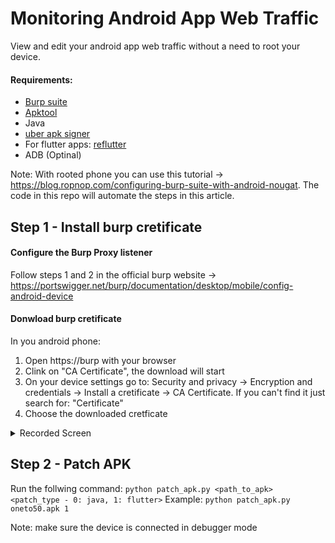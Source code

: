 # Monitoring Android App Web Traffic
View and edit your android app web traffic without a need to root your device.

#### Requirements:

 - [Burp suite](https://portswigger.net/burp/communitydownload)
 - [Apktool](https://apktool.org/docs/install)
 - Java
 - [uber apk signer](https://github.com/patrickfav/uber-apk-signer)
 - For flutter apps: [reflutter](https://github.com/ptswarm/reFlutter)
 - ADB (Optinal)

Note: With rooted phone you can use this tutorial -> https://blog.ropnop.com/configuring-burp-suite-with-android-nougat. The code in this repo will automate the steps in this article.

## Step 1 - Install burp cretificate

#### Configure the Burp Proxy listener
Follow steps 1 and 2 in the official burp website -> https://portswigger.net/burp/documentation/desktop/mobile/config-android-device

#### Donwload burp cretificate
In you android phone:
1. Open https://burp with your browser
2. Clink on "CA Certificate", the download will start
3. On your device settings go to: Security and privacy -> Encryption and credentials -> Install a cretificate -> CA Certificate. If you can't find it just search for: "Certificate"
5. Choose the downloaded cretficate

<details>
  <summary>Recorded Screen</summary>
  https://github.com/dtkdt100/monitoring-android-app-web-traffic/assets/63166757/a905460b-5861-45ef-a7b3-1ceb364deaac
</details>

## Step 2 - Patch APK

Run the follwing command: `python patch_apk.py <path_to_apk> <patch_type - 0: java, 1: flutter>`
Example:  `python patch_apk.py oneto50.apk 1`

Note: make sure the device is connected in debugger mode 
